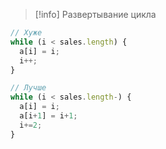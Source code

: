 >[!info] Развертывание цикла
```ts
// Хуже
while (i < sales.length) {
  a[i] = i;
  i++;
}

// Лучше
while (i < sales.length-) {
  a[i] = i;
  a[i+1] = i+1;
  i+=2;
}
```